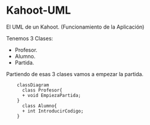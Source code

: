 # Kahoot-UML
El UML de un Kahoot. (Funcionamiento de la Aplicación)

Tenemos 3 Clases:
- Profesor.
- Alumno.
- Partida.

Partiendo de esas 3 clases vamos a empezar la partida.

```mermaid
    classDiagram
      class Profesor{
      + void EmpiezaPartida;
    }
      class Alumno{
      + int IntroducirCodigo;  
    }
```

